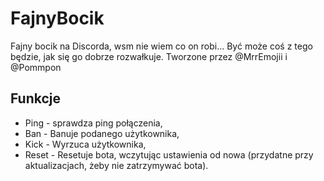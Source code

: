 # FajnyBocik
Fajny bocik na Discorda, wsm nie wiem co on robi... Być może coś z tego będzie, jak się go dobrze rozwałkuje.
Tworzone przez @MrrEmojii i @Pommpon

## Funkcje
- Ping - sprawdza ping połączenia,
- Ban - Banuje podanego użytkownika,
- Kick - Wyrzuca użytkownika,
- Reset - Resetuje bota, wczytując ustawienia od nowa (przydatne przy aktualizacjach, żeby nie zatrzymywać bota).
